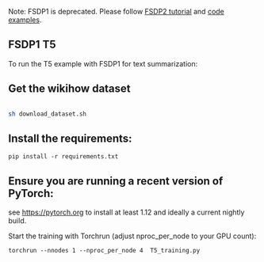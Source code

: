 Note: FSDP1 is deprecated. Please follow [FSDP2 tutorial](https://docs.pytorch.org/tutorials/intermediate/FSDP_tutorial.html) and [code examples](https://github.com/pytorch/examples/tree/main/distributed/FSDP2).

## FSDP1 T5



To run the T5 example with FSDP1 for text summarization:

## Get the wikihow dataset
```bash

sh download_dataset.sh

```

## Install the requirements:
~~~
pip install -r requirements.txt
~~~
## Ensure you are running a recent version of PyTorch:
see https://pytorch.org to install at least 1.12 and ideally a current nightly build. 

Start the training with Torchrun (adjust nproc_per_node to your GPU count):

```
torchrun --nnodes 1 --nproc_per_node 4  T5_training.py

```
